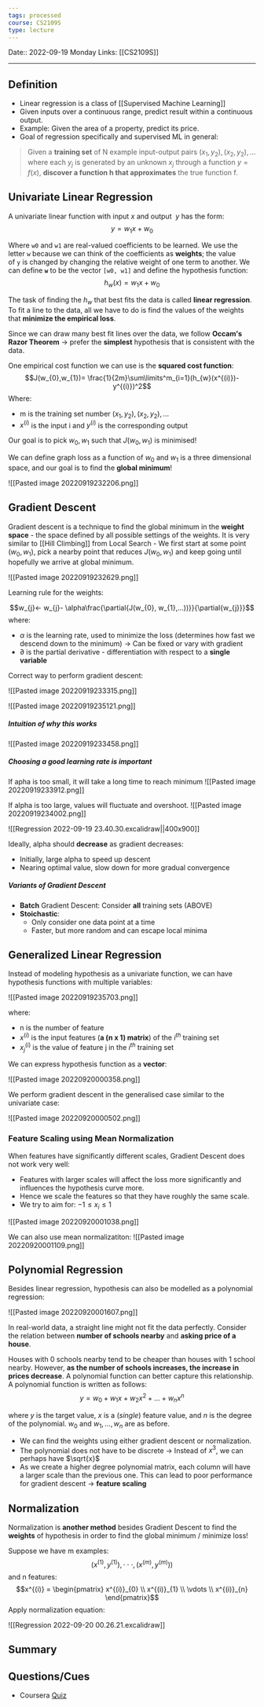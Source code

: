 ```yaml
---
tags: processed
course: CS2109S
type: lecture
---
```

Date:: 2022-09-19 Monday
Links: [[CS2109S]]
- - -

## Definition
- Linear regression is a class of [[Supervised Machine Learning]]
- Given inputs over a continuous range, predict result within a continuous output. 
- Example: Given the area of a property, predict its price.
- Goal of regression specifically and supervised ML in general:

> Given a **training set** of N example input-output pairs $(x_1, y_2), (x_2, y_2), \text{...}$ where each $y_j$ is generated by an unknown $x_j$ through a function $y = f(x)$, **discover a function h that approximates** the true function f.

## Univariate Linear Regression

A univariate linear function with input $x$ and output  $y$ has the form:
$$y = w_1x + w_0$$

Where `w0` and `w1` are real-valued coefficients to be learned. We use the letter `w` because we can think of the coefficients as **weights**; the value of `y` is changed by changing the relative weight of one term to another. We can define **`w`** to be the vector `[w0, w1]` and define the hypothesis function:
$$h_w(x) = w_1x + w_0$$

The task of finding the $h_w$ that best fits the data is called **linear regression**. To fit a line to the data, all we have to do is find the values of the weights that **minimize the empirical loss**.

Since we can draw many best fit lines over the data, we follow **Occam's Razor Theorem** → prefer the **simplest** hypothesis that is consistent with the data.

One empirical cost function we can use is the **squared cost function**:
$$J(w_{0},w_{1})= \frac{1}{2m}\sum\limits^m_{i=1}(h_{w}(x^{(i)})-y^{(i)})^2$$
Where:
- m is the training set number $(x_1, y_2), (x_2, y_2), \text{...}$
- $x^{(i)}$ is the input i and $y^{(i)}$ is the corresponding output

Our goal is to pick $w_{0}, w_{1}$ such that $J(w_{0},w_{1})$ is minimised!

We can define graph loss as a function of $w_0$ and $w_1$ is a three dimensional space, and our goal is to find the **global minimum**!

![[Pasted image 20220919232206.png]]

## Gradient Descent

Gradient descent is a technique to find the global minimum in the **weight space** - the space defined by all possible settings of the weights. It is very similar to [[Hill Climbing]] from Local Search - We first start at some point $(w_0, w_1)$, pick a nearby point that reduces $J(w_0, w_1)$ and keep going until hopefully we arrive at global minimum.

![[Pasted image 20220919232629.png]]

Learning rule for the weights:

$$w_{j}← w_{j}- \alpha\frac{\partial{J(w_{0}, w_{1},...))}}{\partial{w_{j}}}$$
where:
- $\alpha$ is the learning rate, used to minimize the loss (determines how fast we descend down to the minimum) → Can be fixed or vary with gradient
- $\partial$ is the partial derivative - differentiation with respect to a **single variable**

Correct way to perform gradient descent:

![[Pasted image 20220919233315.png]]

![[Pasted image 20220919235121.png]]

##### Intuition of why this works

![[Pasted image 20220919233458.png]]

##### Choosing a good learning rate is important
If apha is too small, it will take a long time to reach minimum
![[Pasted image 20220919233912.png]]

If alpha is too large, values will fluctuate and overshoot.
![[Pasted image 20220919234002.png]]

![[Regression 2022-09-19 23.40.30.excalidraw||400x900]]

Ideally, alpha should **decrease** as gradient decreases:
- Initially, large alpha to speed up descent
- Nearing optimal value, slow down for more gradual convergence

##### Variants of Gradient Descent
- **Batch** Gradient Descent: Consider **all** training sets (ABOVE)
- **Stoichastic**: 
	- Only consider one data point at a time
	- Faster, but more random and can escape local minima

## Generalized Linear Regression

Instead of modeling hypothesis as a univariate function, we can have hypothesis functions with multiple variables:

![[Pasted image 20220919235703.png]]

where:
- n is the number of feature
- $x^{(i)}$ is the input features (**a (n x 1) matrix**) of the $i^{th}$ training set
- $x_j^{(i)}$ is the value of feature j in the  $i^{th}$ training set

We can express hypothesis function as a **vector**:

![[Pasted image 20220920000358.png]]

We perform gradient descent in the generalised case similar to the univariate case:

![[Pasted image 20220920000502.png]]

### Feature Scaling using Mean Normalization

When features have significantly different scales, Gradient Descent does not work very well:
- Features with larger scales will affect the loss more significantly and influences the hypothesis curve more.
- Hence we scale the features so that they have roughly the same scale.
- We try to aim for: $-1 \leq x_i \leq 1$

![[Pasted image 20220920001038.png]]

We can also use mean normalizatiton:
![[Pasted image 20220920001109.png]]

## Polynomial Regression

Besides linear regression, hypothesis can also be modelled as a polynomial regression:

![[Pasted image 20220920001607.png]]

In real-world data, a straight line might not fit the data perfectly. Consider the relation between **number of schools nearby** and **asking price of a house**.

Houses with 0 schools nearby tend to be cheaper than houses with 1 school nearby. However, **as the number of schools increases, the increase in prices decrease**. A polynomial function can better capture this relationship. A polynomial function is written as follows:
$$ y = w_0 + w_1 x + w_2 x^2 + ... + w_n x^n $$

where $y$ is the target value, $x$ is a (*single*) feature value, and $n$ is the degree of the polynomial. $w_0$ and $w_1, \dots, w_n$ are as before.

- We can find the weights using either gradient descent or normalization.
- The polynomial does not have to be discrete → Instead of $x^3$, we can perhaps have $\sqrt{x}$
- As we create a higher degree polynomial matrix, each column will have a larger scale than the previous one. This can lead to poor performance for gradient descent → **feature scaling** 

## Normalization

Normalization is **another method** besides Gradient Descent to find the **weights** of hypothesis in order to find the global minimum / minimize loss!

Suppose we have  m examples: $$(x^{(1)}, y^{(1)}), \cdot \cdot \cdot , (x^{(m)}, y^{(m)}))$$
and n features:
$$x^{(i)} = 
\begin{pmatrix}
x^{(i)}_{0} \\
x^{(i)}_{1} \\
\vdots \\
x^{(i)}_{n}
\end{pmatrix}$$
Apply normalization equation:

![[Regression 2022-09-20 00.26.21.excalidraw]]

## Summary

## Questions/Cues

- Coursera [Quiz](https://github.com/mGalarnyk/datasciencecoursera/blob/master/Stanford_Machine_Learning/Week2/week2quiz1LinearRegressionMultipleVariables.md)
